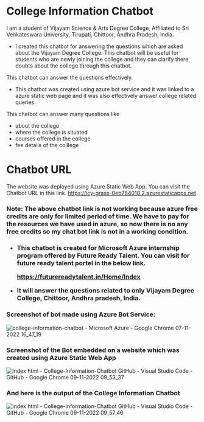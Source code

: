 <h1>College Information Chatbot</h1>
   
   I am a student of Vijayam Science & Arts Degree College, Affiliated to Sri Venkateswara University, Tirupati, Chittoor, Andhra Pradesh, India.  
   
   - I created this chatbot for answering the questions which are asked about the Vijayam Degree College.  This chatbot will be useful for students who are newly joining the college and they can clarify there doubts about the college through this chatbot.  
   
   
   This chatbot can answer the questions effectively.
   
  -  This chatbot was created using azure bot service and it was linked to a azure static web page and it was also effectively answer college related queries.

This chatbot can answer many questions like 
- about the college
- where the college is situated
- courses offered in the college
- fee details of the colllege

<h1>Chatbot URL</h1>

The website was deployed using Azure Static Web App.  You can visit the Chatbot URL in this link.
https://icy-grass-0eb784010.2.azurestaticapps.net

<h3>Note: The above chatbot link is not working because azure free credits are only for limited period of time. We have to pay for the resources we have used in azure, so now there is no any free credits so my chat bot link is not in a working condition.<h3>

- This chatbot is created for Microsoft Azure internship program offered by  Future Ready Talent.  You can visit for future ready talent portel in the below link.
  
     https://futurereadytalent.in/Home/Index 

- It will answer the questions related to only Vijayam Degree College, Chittoor, Andhra pradesh, India.

<h3>Screenshot of bot made using Azure Bot Service:</h3>

![college-information-chatbot - Microsoft Azure - Google Chrome 07-11-2022 16_47_19](https://user-images.githubusercontent.com/110437202/200300801-d2a55a56-be8b-4836-900f-acdef8bee81e.png)


<h3>Screenshot of the Bot embedded on a website which was created using Azure Static Web App</h3>

![index html - College-Information-Chatbot  GitHub  - Visual Studio Code - GitHub - Google Chrome 09-11-2022 09_53_37](https://user-images.githubusercontent.com/110437202/200738825-a429a452-3044-46f0-b9c9-fcbdd07a8586.png)



<h3>And here is the output of the College Information Chatbot</h3>

![index html - College-Information-Chatbot  GitHub  - Visual Studio Code - GitHub - Google Chrome 09-11-2022 09_57_46](https://user-images.githubusercontent.com/110437202/200738985-0242221e-c43d-4ee5-b4b5-099d45c06a30.png)

